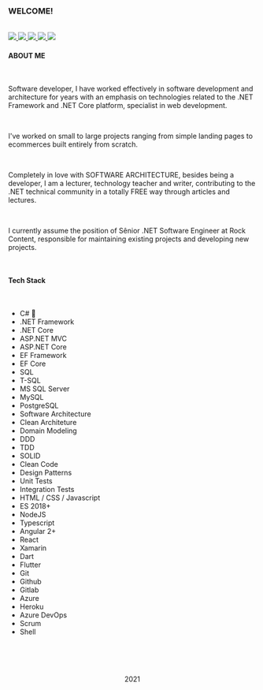 ### WELCOME!

<br>

<a href="https://www.linkedin.com/in/lucas-eschechola-769179166/">
  <span>
    <img src="https://img.shields.io/badge/linkedin-%230077B5.svg?&style=for-the-badge&logo=linkedin&logoColor=white" />
  </span>
</a>

<a href="https://eschechola.com.br">
  <span>
    <img src="https://img.shields.io/badge/blogger-%23FF5722.svg?&style=for-the-badge&logo=blogger&logoColor=white" />
  </span>
</a>

<a href="https://www.youtube.com/channel/UCVO0fwRh6PgF-TvScmK3Lqw">
  <span>
    <img src="https://img.shields.io/badge/YouTube-FF0000?style=for-the-badge&logo=youtube&logoColor=white"/> 
  </span
</a>

<a href="https://lucas-eschechola.medium.com/">
  <span>
    <img src="https://img.shields.io/badge/medium-%2312100E.svg?&style=for-the-badge&logo=medium&logoColor=white" />
  </span>
</a>

<a href="https://www.instagram.com/eschechola.dev/">
  <span>
    <img src="https://img.shields.io/badge/instagram-%23E4405F.svg?&style=for-the-badge&logo=instagram&logoColor=white" />
  </span>
</a>

<br>

<h4><strong>ABOUT ME</strong></h4>

<br>

<p>Software developer, I have worked effectively in software development and architecture for years with an emphasis on technologies related to the .NET Framework and .NET Core platform, specialist in web development.</p>

<br>

<p>I've worked on small to large projects ranging from simple landing pages to ecommerces built entirely from scratch.</p>

<br>

<p>Completely in love with SOFTWARE ARCHITECTURE, besides being a developer, I am a lecturer, technology teacher and writer, contributing to the .NET technical community in a totally FREE way through articles and lectures.</p>

<br>

<p>I currently assume the position of Sênior .NET Software Engineer at Rock Content, responsible for maintaining existing projects and developing new projects.</p>

<br>

<h4><strong>Tech Stack</strong></h4>

<br>

<ul>
  <li>C# 🖤</li>
  <li>.NET Framework</li>
  <li>.NET Core</li>
  <li>ASP.NET MVC</li>
  <li>ASP.NET Core</li>
  <li>EF Framework</li>
  <li>EF Core</li>
  <li>SQL</li>
  <li>T-SQL</li>
  <li>MS SQL Server</li>
  <li>MySQL</li>
  <li>PostgreSQL</li>
  <li>Software Architecture</li>
  <li>Clean Architeture</li>
  <li>Domain Modeling</li>
  <li>DDD</li>
  <li>TDD</li>
  <li>SOLID</li>
  <li>Clean Code</li>
  <li>Design Patterns</li>
  <li>Unit Tests</li>
  <li>Integration Tests</li>
  <li>HTML / CSS / Javascript</li>
  <li>ES 2018+</li>
  <li>NodeJS</li>
  <li>Typescript</li>
  <li>Angular 2+</li>
  <li>React</li>
  <li>Xamarin</li>
  <li>Dart</li>
  <li>Flutter</li>
  <li>Git</li>
  <li>Github</li>
  <li>Gitlab</li>
  <li>Azure</li>
  <li>Heroku</li>
  <li>Azure DevOps</li>
  <li>Scrum</li>
  <li>Shell</li>
</ul>

<br><br>
<br>

<p align="center">2021</p>

<br>
